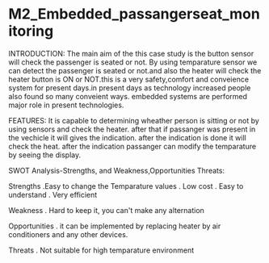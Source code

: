 # M2_Embedded_passangerseat_monitoring
INTRODUCTION: The main aim of the this case study is the button sensor will check the passenger is seated or not. By using temparature sensor we can detect the passenger is seated or not.and also the heater will check the heater button is ON or NOT.this is a very safety,comfort and conveience system for present days.in present days as technology increased people also found so many conveient ways. embedded systems are performed major role in present technologies.

FEATURES: It is capable to determining wheather person is sitting or not by using sensors and check the heater. after that if passanger was present in the vechicle it will gives the indication. after the indication is done it will check the heat. after the indication passanger can modify the temparature by seeing the display.

SWOT Analysis-Strengths, and Weakness,Opportunities Threats:

Strengths .Easy to change the Temparature values . Low cost . Easy to understand . Very efficient

Weakness . Hard to keep it, you can't make any alternation

Opportunities . it can be implemented by replacing heater by air conditioners and any other devices.

Threats . Not suitable for high temparature environment
